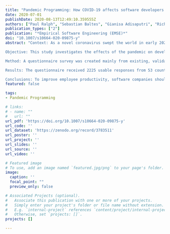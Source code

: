 ```yaml
---
title: "Pandemic Programming: How COVID-19 affects software developers and how their organizations can help"
date: 2020-07-01
publishDate: 2020-08-13T12:49:10.359555Z
authors: ["Paul Ralph", "Sebastian Baltes", "Gianisa Adisaputri", "Richard Torkar", "Vladimir Kovalenko", "Marcos Kalinowski", "Nicole Novielli", "Shin Yoo", admin, "Xin Tan", "Minghui Zhou", "Burak Turhan", "Rashina Hoda", "Hideaki Hata", "Gregorio Robles", "Amin Milani Fard", "Rana Alkadhi"]
publication_types: ["2"]
publication: "*Empirical Software Engineering (EMSE)*"
doi: "10.1007/s10664-020-09875-y"
abstract: "Context: As a novel coronavirus swept the world in early 2020, thousands of software developers began working from home. Many did so on short notice, under difficult and stressful conditions.

Objective: This study investigates the effects of the pandemic on developers’ wellbeing and productivity.

Method: A questionnaire survey was created mainly from existing, validated scales and translated into 12 languages. The data was analyzed using non-parametric inferential statistics and structural equation modeling.

Results: The questionnaire received 2225 usable responses from 53 countries. Factor analysis supported the validity of the scales and the structural model achieved a good fit (CFI = 0.961, RMSEA = 0.051, SRMR = 0.067). Confirmatory results include: (1) the pandemic has had a negative effect on developers’ wellbeing and productivity; (2) productivity and wellbeing are closely related; (3) disaster preparedness, fear related to the pandemic and home office ergonomics all affect wellbeing or productivity. Exploratory analysis suggests that: (1) women, parents and people with disabilities may be disproportionately affected; (2) different people need different kinds of support.

Conclusions: To improve employee productivity, software companies should focus on maximizing employee wellbeing and improving the ergonomics of employees’ home offices. Women, parents and disabled persons may require extra support."
featured: false

tags:
- Pandemic Programming

# links:
# - name: ""
#   url: ""
url_pdf: 'https://doi.org/10.1007/s10664-020-09875-y'
url_code: ''
url_dataset: 'https://zenodo.org/record/3783511'
url_poster: ''
url_project: ''
url_slides: ''
url_source: ''
url_video: ''

# Featured image
# To use, add an image named `featured.jpg/png` to your page's folder.
image:
  caption: ''
  focal_point: ""
  preview_only: false

# Associated Projects (optional).
#   Associate this publication with one or more of your projects.
#   Simply enter your project's folder or file name without extension.
#   E.g. `internal-project` references `content/project/internal-project/index.md`.
#   Otherwise, set `projects: []`.
projects: []

---
```


